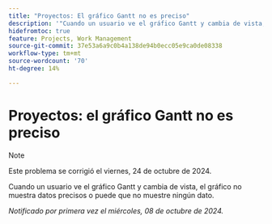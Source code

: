 ```yaml
---
title: "Proyectos: El gráfico Gantt no es preciso"
description: '"Cuando un usuario ve el gráfico Gantt y cambia de vista, el gráfico no muestra datos precisos o puede que no muestre ningún dato. ”'
hidefromtoc: true
feature: Projects, Work Management
source-git-commit: 37e53a6a9c0b4a138de94b0ecc05e9ca0de08338
workflow-type: tm+mt
source-wordcount: '70'
ht-degree: 14%

---
```



# Proyectos: el gráfico Gantt no es preciso

>[!NOTE]
>
>Este problema se corrigió el viernes, 24 de octubre de 2024.

Cuando un usuario ve el gráfico Gantt y cambia de vista, el gráfico no muestra datos precisos o puede que no muestre ningún dato.

_Notificado por primera vez el miércoles, 08 de octubre de 2024._
